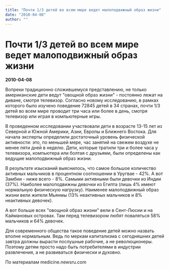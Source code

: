 ```yaml
---
title: "Почти 1/3 детей во всем мире ведет малоподвижный образ жизни"
date: "2010-04-08"
author: ""
---
```


# Почти 1/3 детей во всем мире ведет малоподвижный образ жизни

**2010-04-08** 

Вопреки традиционно сложившемуся представлению, не только американские дети ведут "овощной образ жизни" - постоянно лежат на диване, смотря телевизор. Согласно новому исследованию, в рамках которого было изучено поведение 72845 детей в 34 странах, почти 1/3 детей во всем мире проводит три часа или более в день, смотря телевизор или играя в компьютерные игры.

В проведенном исследовании участвовали дети в возрасте 13-15 лет из Северной и Южной Америки, Азии, Европы и Ближнего Востока. Для начала эксперты определили достаточный уровень физической активности: это, по меньшей мере, час занятий на свежем воздухе не менее пяти дней в неделю. Дети, которые тратили три и более часа у телевизора, компьютера или болтая с друзьями, были определены как ведущие малоподвижный образ жизни.

В результате изысканий выяснилось, что самое большое количество активных мальчиков в процентном соотношении в Уругвае - 42%. А вот Замбии - ниже всего - 8%. Самыми активными были девочки из Индии (37%). Наиболее малоподвижны девочки из Египта (лишь 4% имеют нормальную физическую нагрузку). Наименее малоподвижный образ жизни вели жители Мьянмы (13% неактивных мальчиков и 8% неактивных девочек).

А вот больше всех "овощной образ жизни" вели в Сент-Люсии и на Каймановых островах. Там перед телевизором любят поваляться 58% мальчиков и 64% девочек.

Для современного общества такое поведение детей можно назвать вполне нормальным. Ведь по меркам капитализма с сегодняшних детей завтра должны вырасти послушные рабочие, а не революционеры. Поэтому детям просто надо быть потребителями в индустрии развлечения, а не развиваться физически и духовно.

По материалам medicine.newsru.com